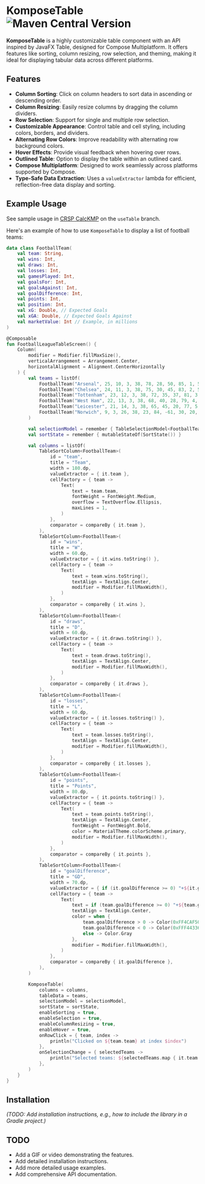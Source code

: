 
# KomposeTable ![Maven Central Version](https://img.shields.io/maven-central/v/io.github.stephenwanjala/komposetable)

**KomposeTable** is a highly customizable table component with an API inspired by JavaFX Table, designed for Compose Multiplatform. It offers features like sorting, column resizing, row selection, and theming, making it ideal for displaying tabular data across different platforms.

## Features

* **Column Sorting**: Click on column headers to sort data in ascending or descending order.
* **Column Resizing**: Easily resize columns by dragging the column dividers.
* **Row Selection**: Support for single and multiple row selection.
* **Customizable Appearance**: Control table and cell styling, including colors, borders, and dividers.
* **Alternating Row Colors**: Improve readability with alternating row background colors.
* **Hover Effects**: Provide visual feedback when hovering over rows.
* **Outlined Table**: Option to display the table within an outlined card.
* **Compose Multiplatform**: Designed to work seamlessly across platforms supported by Compose.
* **Type-Safe Data Extraction**: Uses a `valueExtractor` lambda for efficient, reflection-free data display and sorting.

## Example Usage
See sample usage in [CRSP CalcKMP](https://github.com/stephenWanjala/CRSPCalcKMp/tree/useTable) on the `useTable` branch.

Here's an example of how to use `KomposeTable` to display a list of football teams:

```kotlin
data class FootballTeam(
    val team: String,
    val wins: Int,
    val draws: Int,
    val losses: Int,
    val gamesPlayed: Int,
    val goalsFor: Int,
    val goalsAgainst: Int,
    val goalDifference: Int,
    val points: Int,
    val position: Int,
    val xG: Double, // Expected Goals
    val xGA: Double, // Expected Goals Against
    val marketValue: Int // Example, in millions
)

@Composable
fun FootballLeagueTableScreen() {
    Column(
        modifier = Modifier.fillMaxSize(),
        verticalArrangement = Arrangement.Center,
        horizontalAlignment = Alignment.CenterHorizontally
    ) {
        val teams = listOf(
            FootballTeam("Arsenal", 25, 10, 3, 38, 78, 28, 50, 85, 1, 58.0, 22.0, 88),
            FootballTeam("Chelsea", 24, 11, 3, 38, 75, 30, 45, 83, 2, 57.5, 21.5, 85),
            FootballTeam("Tottenham", 23, 12, 3, 38, 72, 35, 37, 81, 3, 55.0, 20.0, 82),
            FootballTeam("West Ham", 22, 13, 3, 38, 68, 40, 28, 79, 4, 50.0, 18.0, 79),
            FootballTeam("Leicester", 21, 14, 3, 38, 65, 45, 20, 77, 5, 48.5, 17.5, 76),
            FootballTeam("Norwich", 9, 3, 26, 38, 23, 84, -61, 30, 20, 18.0, 50.0, 40)
        )

        val selectionModel = remember { TableSelectionModel<FootballTeam>() }
        val sortState = remember { mutableStateOf(SortState()) }

        val columns = listOf(
            TableSortColumn<FootballTeam>(
                id = "team",
                title = "Team",
                width = 180.dp,
                valueExtractor = { it.team },
                cellFactory = { team ->
                    Text(
                        text = team.team,
                        fontWeight = FontWeight.Medium,
                        overflow = TextOverflow.Ellipsis,
                        maxLines = 1,
                    )
                },
                comparator = compareBy { it.team },
            ),
            TableSortColumn<FootballTeam>(
                id = "wins",
                title = "W",
                width = 60.dp,
                valueExtractor = { it.wins.toString() },
                cellFactory = { team ->
                    Text(
                        text = team.wins.toString(),
                        textAlign = TextAlign.Center,
                        modifier = Modifier.fillMaxWidth(),
                    )
                },
                comparator = compareBy { it.wins },
            ),
            TableSortColumn<FootballTeam>(
                id = "draws",
                title = "D",
                width = 60.dp,
                valueExtractor = { it.draws.toString() },
                cellFactory = { team ->
                    Text(
                        text = team.draws.toString(),
                        textAlign = TextAlign.Center,
                        modifier = Modifier.fillMaxWidth(),
                    )
                },
                comparator = compareBy { it.draws },
            ),
            TableSortColumn<FootballTeam>(
                id = "losses",
                title = "L",
                width = 60.dp,
                valueExtractor = { it.losses.toString() },
                cellFactory = { team ->
                    Text(
                        text = team.losses.toString(),
                        textAlign = TextAlign.Center,
                        modifier = Modifier.fillMaxWidth(),
                    )
                },
                comparator = compareBy { it.losses },
            ),
            TableSortColumn<FootballTeam>(
                id = "points",
                title = "Points",
                width = 80.dp,
                valueExtractor = { it.points.toString() },
                cellFactory = { team ->
                    Text(
                        text = team.points.toString(),
                        textAlign = TextAlign.Center,
                        fontWeight = FontWeight.Bold,
                        color = MaterialTheme.colorScheme.primary,
                        modifier = Modifier.fillMaxWidth(),
                    )
                },
                comparator = compareBy { it.points },
            ),
            TableSortColumn<FootballTeam>(
                id = "goalDifference",
                title = "GD",
                width = 70.dp,
                valueExtractor = { if (it.goalDifference >= 0) "+${it.goalDifference}" else it.goalDifference.toString() },
                cellFactory = { team ->
                    Text(
                        text = if (team.goalDifference >= 0) "+${team.goalDifference}" else team.goalDifference.toString(),
                        textAlign = TextAlign.Center,
                        color = when {
                            team.goalDifference > 0 -> Color(0xFF4CAF50)
                            team.goalDifference < 0 -> Color(0xFFF44336)
                            else -> Color.Gray
                        },
                        modifier = Modifier.fillMaxWidth(),
                    )
                },
                comparator = compareBy { it.goalDifference },
            ),
        )

        KomposeTable(
            columns = columns,
            tableData = teams,
            selectionModel = selectionModel,
            sortState = sortState,
            enableSorting = true,
            enableSelection = true,
            enableColumnResizing = true,
            enableHover = true,
            onRowClick = { team, index ->
                println("Clicked on ${team.team} at index $index")
            },
            onSelectionChange = { selectedTeams ->
                println("Selected teams: ${selectedTeams.map { it.team }}")
            },
        )
    }
}
```

## Installation
*(TODO: Add installation instructions, e.g., how to include the library in a Gradle project.)*

## TODO
* Add a GIF or video demonstrating the features.
* Add detailed installation instructions.
* Add more detailed usage examples.
* Add comprehensive API documentation.

